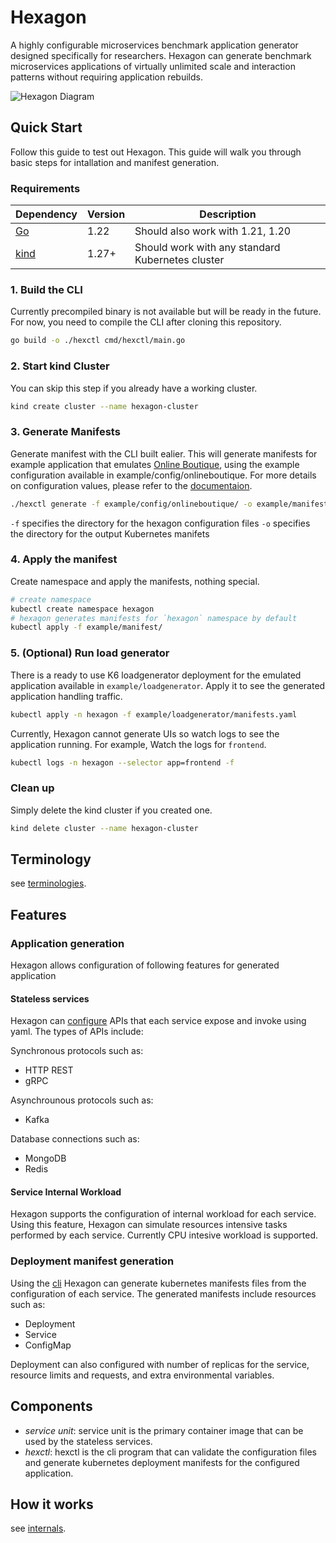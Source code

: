 # Hexagon
A highly configurable microservices benchmark application generator designed specifically for researchers.
Hexagon can generate benchmark microservices applications of virtually unlimited scale and interaction patterns without requiring application rebuilds.

![Hexagon Diagram](./docs/assets/hexagon_main_diagram.png)

## Quick Start
Follow this guide to test out Hexagon.
This guide will walk you through basic steps for intallation and manifest generation.

### Requirements

| Dependency    | Version    | Description                            |
| ------------- | ---------- | -------------------------------------- |
| [Go](https://go.dev/doc/install) | 1.22       | Should also work with 1.21, 1.20       | 
| [kind](https://kind.sigs.k8s.io/docs/user/quick-start/) | 1.27+      | Should work with any standard Kubernetes cluster |

### 1. Build the CLI
Currently precompiled binary is not available but will be ready in the future.
For now, you need to compile the CLI after cloning this repository.
```sh
go build -o ./hexctl cmd/hexctl/main.go
```

### 2. Start kind Cluster
You can skip this step if you already have a working cluster.
```sh
kind create cluster --name hexagon-cluster
```

### 3. Generate Manifests
Generate manifest with the CLI built ealier.
This will generate manifests for example application that emulates [Online Boutique](https://github.com/GoogleCloudPlatform/microservices-demo), using the example configuration available in example/config/onlineboutique.
For more details on configuration values, please refer to the [documentaion](./docs/configuration.md).
```sh
./hexctl generate -f example/config/onlineboutique/ -o example/manifest/
```
`-f` specifies the directory for the hexagon configuration files
`-o` specifies the directory for the output Kubernetes manifets

### 4. Apply the manifest
Create namespace and apply the manifests, nothing special.
```sh
# create namespace
kubectl create namespace hexagon
# hexagon generates manifests for `hexagon` namespace by default
kubectl apply -f example/manifest/
```

### 5. (Optional) Run load generator
There is a ready to use K6 loadgenerator deployment for the emulated application available in `example/loadgenerator`.
Apply it to see the generated application handling traffic.
```sh
kubectl apply -n hexagon -f example/loadgenerator/manifests.yaml
```

Currently, Hexagon cannot generate UIs so watch logs to see the application running.
For example, Watch the logs for `frontend`.
```sh
kubectl logs -n hexagon --selector app=frontend -f
```

### Clean up
Simply delete the kind cluster if you created one.
```sh
kind delete cluster --name hexagon-cluster
```

## Terminology
see [terminologies](./docs/terminology.md).

## Features
### Application generation
Hexagon allows configuration of following features for generated application
#### Stateless services
Hexagon can [configure](./docs/configuration.md) APIs that each service expose and invoke using yaml.
The types of APIs include:

Synchronous protocols such as:
- HTTP REST
- gRPC

Asynchrounous protocols such as:
- Kafka

Database connections such as:
- MongoDB
- Redis

#### Service Internal Workload
Hexagon supports the configuration of internal workload for each service.
Using this feature, Hexagon can simulate resources intensive tasks performed by each service.
Currently CPU intesive workload is supported.


### Deployment manifest generation
Using the [cli](./cmd/hexctl/) Hexagon can generate kubernetes manifests files from the configuration of each service.
The generated manifests include resources such as:
- Deployment
- Service
- ConfigMap

Deployment can also configured with number of replicas for the service, resource limits and requests, and extra environmental variables.

## Components
- *service unit*: service unit is the primary container image that can be used by the stateless services.
- *hexctl*: hexctl is the cli program that can validate the configuration files and generate kubernetes deployment manifests for the configured application.

## How it works
see [internals](./docs/internals.md).

